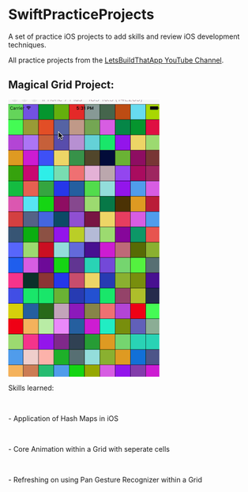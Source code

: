 # SwiftPracticeProjects
A set of practice iOS projects to add skills and review iOS development techniques.

All practice projects from the <a href="https://www.youtube.com/channel/UCuP2vJ6kRutQBfRmdcI92mA">LetsBuildThatApp YouTube Channel</a>.


Magical Grid Project:
-----------
<img src="Magical Animated Grid Project/magicGrid1.gif" align="middle"/>

<p> Skills learned:</p><br>

<p> - Application of Hash Maps in iOS </p> <br>

<p> - Core Animation within a Grid with seperate cells </p> <br>

<p> - Refreshing on using Pan Gesture Recognizer within a Grid </p>




